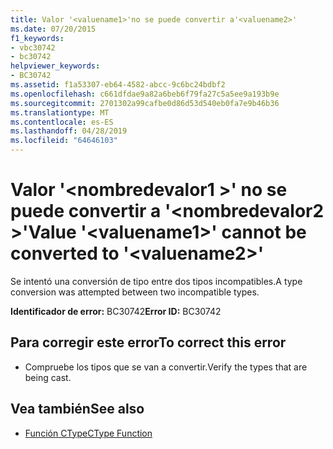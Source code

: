 ```yaml
---
title: Valor '<valuename1>'no se puede convertir a'<valuename2>'
ms.date: 07/20/2015
f1_keywords:
- vbc30742
- bc30742
helpviewer_keywords:
- BC30742
ms.assetid: f1a53307-eb64-4582-abcc-9c6bc24bdbf2
ms.openlocfilehash: c661dfdae9a82a6beb6f79fa27c5a5ee9a193b9e
ms.sourcegitcommit: 2701302a99cafbe0d86d53d540eb0fa7e9b46b36
ms.translationtype: MT
ms.contentlocale: es-ES
ms.lasthandoff: 04/28/2019
ms.locfileid: "64646103"
---
```

# <a name="value-valuename1-cannot-be-converted-to-valuename2"></a><span data-ttu-id="897d7-102">Valor '\<nombredevalor1 >' no se puede convertir a '\<nombredevalor2 >'</span><span class="sxs-lookup"><span data-stu-id="897d7-102">Value '\<valuename1>' cannot be converted to '\<valuename2>'</span></span>
<span data-ttu-id="897d7-103">Se intentó una conversión de tipo entre dos tipos incompatibles.</span><span class="sxs-lookup"><span data-stu-id="897d7-103">A type conversion was attempted between two incompatible types.</span></span>  
  
 <span data-ttu-id="897d7-104">**Identificador de error:** BC30742</span><span class="sxs-lookup"><span data-stu-id="897d7-104">**Error ID:** BC30742</span></span>  
  
## <a name="to-correct-this-error"></a><span data-ttu-id="897d7-105">Para corregir este error</span><span class="sxs-lookup"><span data-stu-id="897d7-105">To correct this error</span></span>  
  
- <span data-ttu-id="897d7-106">Compruebe los tipos que se van a convertir.</span><span class="sxs-lookup"><span data-stu-id="897d7-106">Verify the types that are being cast.</span></span>  
  
## <a name="see-also"></a><span data-ttu-id="897d7-107">Vea también</span><span class="sxs-lookup"><span data-stu-id="897d7-107">See also</span></span>

- [<span data-ttu-id="897d7-108">Función CType</span><span class="sxs-lookup"><span data-stu-id="897d7-108">CType Function</span></span>](../../visual-basic/language-reference/functions/ctype-function.md)
